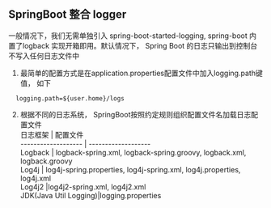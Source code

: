 ## SpringBoot 整合 logger

一般情况下，我们无需单独引入 spring-boot-started-logging, spring-boot 内置了logback 实现开箱即用。默认情况下， Spring Boot 的日志只输出到控制台
不写入任何日志文件中

1. 最简单的配置方式是在application.properties配置文件中加入logging.path键值， 如下
````
  logging.path=${user.home}/logs
````
2. 根据不同的日志系统， SpringBoot按照约定规则组织配置文件名加载日志配置文件   
日志框架               | 配置文件  
-------------------   | -------------------   
Logback  			        | logback-spring.xml, logback-spring.groovy, logback.xml, logback.groovy  
Log4j    			        | log4j-spring.properties, log4j-spring.xml, log4j.properties, log4j.xml  
Log4j2                |log4j2-spring.xml, log4j2.xml  
JDK(Java Util Logging)|logging.properties  

